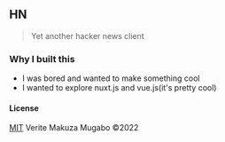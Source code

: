 ## HN

> Yet another hacker news client

### Why I built this

- I was bored and wanted to make something cool
- I wanted to explore nuxt.js and vue.js(it's pretty cool)

#### License

[MIT](https://github.com/veritem/useform/blob/main/LICENSE) Verite Makuza Mugabo &copy;2022
